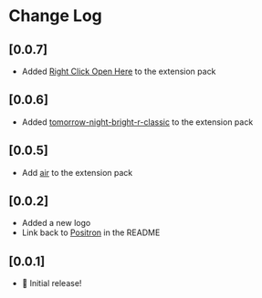 # Change Log

<!--
  All notable changes to the "positron-plus-1-e" extension pack will be documented in this file.

  Check [Keep a Changelog](http://keepachangelog.com/) for recommendations on how to structure this file.
-->

## [0.0.7]

- Added [Right Click Open Here](https://open-vsx.org/extension/SamEdwardes/right-click-open-here) to the extension pack

## [0.0.6]

- Added [tomorrow-night-bright-r-classic](https://open-vsx.org/extension/gvelasq/tomorrow-night-bright-r-classic) to the extension pack

## [0.0.5]

- Add [air](https://open-vsx.org/extension/posit/air-vscode) to the extension pack

## [0.0.2]

- Added a new logo
- Link back to [Positron](https://github.com/posit-dev/positron) in the README

## [0.0.1]

- 🎒 Initial release!

